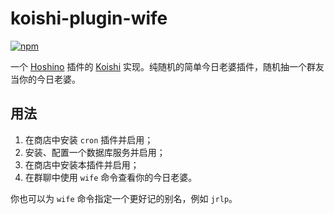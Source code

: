 # koishi-plugin-wife

[![npm](https://img.shields.io/npm/v/koishi-plugin-wife?style=flat-square)](https://www.npmjs.com/package/koishi-plugin-wife)

一个 [Hoshino](https://github.com/Ice9Coffee/HoshinoBot) 插件的 [Koishi](https://koishi.chat) 实现。纯随机的简单今日老婆插件，随机抽一个群友当你的今日老婆。

## 用法

1. 在商店中安装 `cron` 插件并启用；
2. 安装、配置一个数据库服务并启用；
3. 在商店中安装本插件并启用；
4. 在群聊中使用 `wife` 命令查看你的今日老婆。

你也可以为 `wife` 命令指定一个更好记的别名，例如 `jrlp`。
